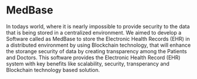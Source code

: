 # MedBase
In todays world, where it is nearly impossible to provide security to the data that is being stored in a centralized environment. We aimed to develop a Software called as MedBase to store the Electronic Health Records (EHR) in a distributed environment by using Blockchain technology, that will enhance the storange security of data by creating transparency among the Patients and Doctors. This software provides the Electronic Health Record (EHR) system with key benefits like scalability, security, transperancy and Blockchain technology based solution.  
